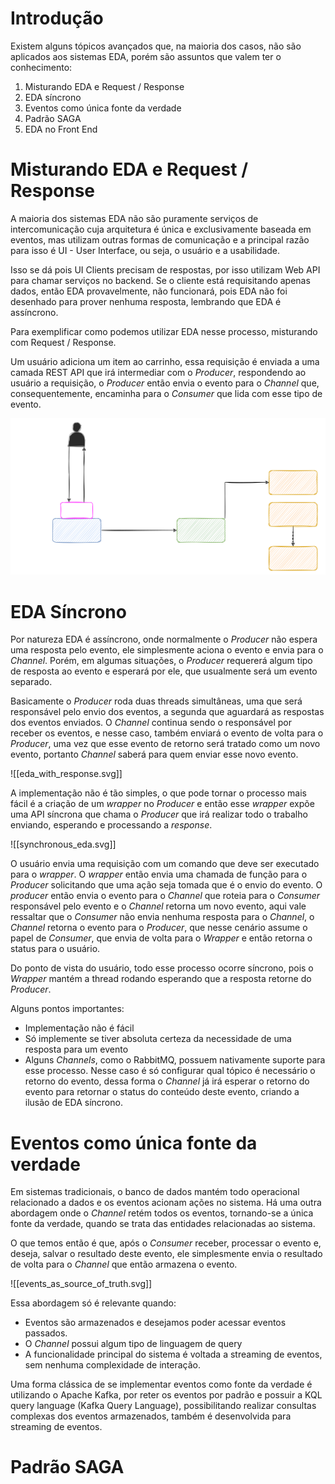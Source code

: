 # Introdução

Existem alguns tópicos avançados que, na maioria dos casos, não são aplicados aos sistemas EDA, porém são assuntos que valem ter o conhecimento:

1. Misturando EDA e Request  / Response 
2. EDA síncrono
3. Eventos como única fonte da verdade 
4. Padrão SAGA
5. EDA no Front End

# Misturando EDA e Request / Response

A maioria dos sistemas EDA não são puramente serviços de intercomunicação cuja arquitetura é única e exclusivamente baseada em eventos, mas utilizam outras formas de comunicação e a principal razão para isso é UI - User Interface, ou seja, o usuário e a usabilidade.

Isso se dá pois UI Clients precisam de respostas, por isso utilizam Web API para chamar serviços no backend. Se o cliente está requisitando apenas dados, então EDA provavelmente, não funcionará, pois EDA não foi desenhado para prover nenhuma resposta, lembrando que EDA é assíncrono. 

Para exemplificar como podemos utilizar EDA nesse processo, misturando com Request / Response. 

Um usuário adiciona um item ao carrinho, essa requisição é enviada a uma camada REST API que irá intermediar com o _Producer_, respondendo ao usuário a requisição, o _Producer_ então envia o evento para o _Channel_ que, consequentemente, encaminha para o _Consumer_ que lida com esse tipo de evento. 

![[mixing_eda_with_request_response]](https://github.com/BrunoOlivei/EDA/blob/main/Anexos/mixing_eda_with_request_response.svg)
# EDA Síncrono

Por natureza EDA é assíncrono, onde normalmente o _Producer_ não espera uma resposta pelo evento, ele simplesmente aciona o evento e envia para o _Channel_. Porém, em algumas situações, o _Producer_ requererá algum tipo de resposta ao evento e esperará por ele, que usualmente será um evento separado. 

Basicamente o _Producer_ roda duas threads simultâneas, uma que será responsável pelo envio dos eventos, a segunda que aguardará as respostas dos eventos enviados. O _Channel_ continua sendo o responsável por receber os eventos, e nesse caso, também enviará o evento de volta para o _Producer_, uma vez que esse evento de retorno será tratado como um novo evento, portanto _Channel_ saberá para quem enviar esse novo evento. 

![[eda_with_response.svg]]

A implementação não é tão simples, o que pode tornar o processo mais fácil é a criação de um _wrapper_ no _Producer_ e então esse _wrapper_ expõe uma API síncrona que chama o _Producer_ que irá realizar todo o trabalho enviando, esperando e processando a _response_.

![[synchronous_eda.svg]]

O usuário envia uma requisição com um comando que deve ser executado para o _wrapper_. O _wrapper_ então envia uma chamada de função para o _Producer_ solicitando que uma ação seja tomada que é o envio do evento. O _producer_ então envia o evento para o _Channel_ que roteia para o _Consumer_ responsável pelo evento e o _Channel_ retorna um novo evento, aqui vale ressaltar que o _Consumer_ não envia nenhuma resposta para o _Channel_, o _Channel_ retorna o evento para o _Producer_, que nesse cenário assume o papel de _Consumer_, que envia de volta para o _Wrapper_ e então retorna o status para o usuário. 

Do ponto de vista do usuário, todo esse processo ocorre síncrono, pois o _Wrapper_ mantém a thread rodando esperando que a resposta retorne do _Producer_.

Alguns pontos importantes:

- Implementação não é fácil
- Só implemente se tiver absoluta certeza da necessidade de uma resposta para um evento
- Alguns _Channels_, como o RabbitMQ, possuem nativamente suporte para esse processo. Nesse caso é só configurar qual tópico é necessário o retorno do evento, dessa forma o _Channel_ já irá esperar o retorno do evento para retornar o status do conteúdo deste evento, criando a ilusão de EDA síncrono.

# Eventos como única fonte da verdade 

Em sistemas tradicionais, o banco de dados mantém todo operacional relacionado a dados e os eventos acionam ações no sistema. Há uma outra abordagem onde o _Channel_ retém todos os eventos, tornando-se a única fonte da verdade, quando se trata das entidades relacionadas ao sistema. 

O que temos então é que, após o _Consumer_ receber, processar o evento e, deseja, salvar o resultado deste evento, ele simplesmente envia o resultado de volta para o _Channel_ que então armazena o evento. 

![[events_as_source_of_truth.svg]]

Essa abordagem só é relevante quando:

- Eventos são armazenados e desejamos poder acessar eventos passados.
- O _Channel_ possui algum tipo de linguagem de query
- A funcionalidade principal do sistema é voltada a streaming de eventos, sem nenhuma complexidade de interação. 

Uma forma clássica de se implementar eventos como fonte da verdade é utilizando o Apache Kafka, por reter os eventos por padrão e possuir a KQL query language (Kafka Query Language), possibilitando realizar consultas complexas dos eventos armazenados, também é desenvolvida para streaming de eventos. 

# Padrão SAGA


